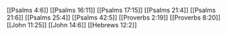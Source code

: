 [[Psalms 4:6]]
[[Psalms 16:11]]
[[Psalms 17:15]]
[[Psalms 21:4]]
[[Psalms 21:6]]
[[Psalms 25:4]]
[[Psalms 42:5]]
[[Proverbs 2:19]]
[[Proverbs 8:20]]
[[John 11:25]]
[[John 14:6]]
[[Hebrews 12:2]]

